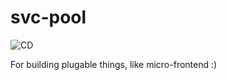 # svc-pool

![CD](https://github.com/svc-pool/svc-pool/workflows/CD/badge.svg?branch=v2)

For building plugable things, like micro-frontend :)
